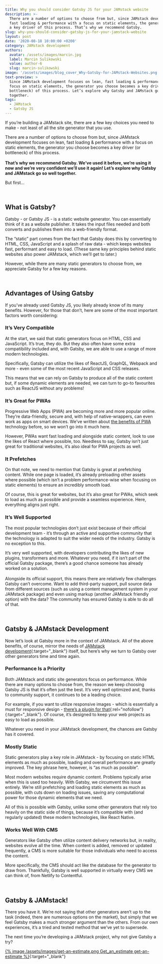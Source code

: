 ```yaml
---
title: Why you should consider Gatsby JS for your JAMstack website
description: >-
  There are a number of options to choose from but, since JAMstack development focuses on lean,
  fast loading & performance with a focus on static elements, the generator you choose becomes
  a key driver of this process. That’s why we recommend Gatsby.
slug: why-you-should-consider-gatsby-js-for-your-jamstack-website
layout: post
date: '2020-08-18 10:00:00 +0200'
category: JAMstack development
authors:
  avatar: /assets/images/marcin.jpg
  label: Marcin Sulikowski
  value: author-6
  slug: marcin-sulikowski
image: '/assets/images/blog_cover_Why-Gatsby-for-JAMstack-Websites.png'
text-preview: >
  Since JAMstack development focuses on lean, fast loading & performance with
  focus on static elements, the generator you choose becomes a key driver (or
  bottleneck) of this process. Let’s explore why Gatsby and JAMstack go so well
  together.
tags:
  - JAMstack
  - Gatsby JS
---
```

If you’re building a JAMstack site, there are a few key choices you need to make - not least of all the site generator that you use.

There are a number of options to choose from but, since JAMstack development focuses on lean, fast loading & performance with a focus on static elements, the generator you choose becomes a key driver (or bottleneck) of this process.\
\
**That’s why we recommend Gatsby. We’ve used it before, we’re using it now and we’re very confident we’ll use it again! Let’s explore why Gatsby and JAMstack go so well together.**

But first...

<br>

## What is Gatsby?

Gatsby - or Gatsby JS - is a static website generator. You can essentially think of it as a website publisher. It takes the input files needed and both converts and publishes them into a web-friendly format.

The “static” part comes from the fact that Gatsby does this by converting to HTML, CSS, JavaScript and a splash of raw data - which keeps websites fast, performant and easy to load. (These same key principles behind static websites also power JAMstack, which we’ll get to later.)

However, while there are many static generators to choose from, we appreciate Gatsby for a few key reasons.

<br>

## Advantages of Using Gatsby

If you’ve already used Gatsby JS, you likely already know of its many benefits. However, for those that don’t, here are some of the most important factors worth considering:

### It’s Very Compatible

At the start, we said that static generators focus on HTML, CSS and JavaScript. It’s true, they do. But they also often have some extra compatibility included and, with Gatsby, we are able to use a range of more modern technologies.

Specifically, Gatsby can utilize the likes of ReactJS, GraphQL, Webpack and more - even some of the most recent JavaScript and CSS releases.

This means that we can rely on Gatsby to produce all of the static content but, if some dynamic elements are needed, we can turn to go-to favourites such as ReactJS without any problems!

### It’s Great for PWAs

Progressive Web Apps (PWA) are becoming more and more popular online. They’re data-friendly, secure and, with help of native-wrappers, can even work as apps on smart devices. We’ve written about [the benefits of PWA](https://naturaily.com/blog/pwa-guide) technology before, so we won’t go into it much here.

However, PWAs want fast loading and alongside static content, look to use the likes of React where possible, too. Needless to say, Gatsby isn’t just great for traditional websites, it’s also ideal for PWA projects as well.

### It Prefetches

On that note, we need to mention that Gatsby is great at prefetching content. While one page is loaded, it’s already preloading other assets where possible (which isn’t a problem performance-wise when focusing on static elements) to ensure an incredibly smooth load.

Of course, this is great for websites, but it’s also great for PWAs, which seek to load as much as possible and provide a seamless experience. Here, everything aligns just right.

### It’s Well Supported

The most popular technologies don’t just exist because of their official development team - it’s through an active and supportive community that the technology is adapted to suit the wider needs of the industry. Gatsby is no exception to this.

It’s very well supported, with developers contributing the likes of new plugins, transformers and more. Whatever you need, if it isn’t part of the official Gatsby package, there’s a good chance someone has already worked on a solution.\
\
Alongside its official support, this means there are relatively few challenges Gatsby can’t overcome. Want to add third-party support, pull source data from different sources (such as using a content management system in your JAMstack package) and even using markup (another JAMstack friendly option) with the data? The community has ensured Gatsby is able to do all of that.

<br>

## Gatsby & JAMstack Development

Now let’s look at Gatsby more in the context of JAMstack. All of the above benefits, of course, mirror the needs of [JAMstack development](https://naturaily.com/services/webdevelopment/jamstack){:target="_blank"} itself, but here’s why we turn to Gatsby over other generators time and time again.

### Performance Is a Priority

Both JAMstack and static site generators focus on performance. While there are many options to choose from, the reason we keep choosing Gatsby JS is that it’s often just the best. It’s very well optimized and, thanks to community support, it continues to be a leading choice.

For example, if you want to utilize responsive images - which is essentially a must for responsive design - [there’s a plugin for that](https://www.gatsbyjs.org/packages/gatsby-plugin-sharp/){:rel="nofollow"}{:target="_blank"}. Of course, it’s designed to keep your web projects as easy to load as possible.

Whatever you need in your JAMstack development, the chances are Gatsby has it covered.

### Mostly Static

Static generators play a key role in JAMstack - by focusing on static HTML elements as much as possible, loading and overall performance are greatly improved. The key phrase here, however, is “as much as possible”.

Most modern websites require dynamic content. Problems typically arise when this is used too heavily. With Gatsby, we circumvent this issue entirely. We’re still prefetching and loading static elements as much as possible, with cuts down on loading issues, saving any computational power for those dynamic elements that we need.

All of this is possible with Gatsby, unlike some other generators that rely too heavily on the static side of things, because it’s compatible with (and regularly updated) these modern technologies, like React Native.

### Works Well With CMS

Generators like Gatsby often utilize content delivery networks but, in reality, websites evolve all the time. When content is added, removed or updated frequently, a CMS is more suitable for those individuals who need to access the content.

More specifically, the CMS should act like the database for the generator to draw from. Thankfully, Gatsby is well supported in virtually every CMS we can think of, from Netlify to Contentful.

<br>

## Gatsby & JAMstack!

There you have it. We’re not saying that other generators aren’t up to the task (indeed, there are numerous options on the market), but simply that we feel Gatsby makes a much stronger argument than the others. From our own experiences, it’s a tried and tested method that we’ve yet to supersede.

The next time you’re developing a JAMstack project, why not give Gatsby a try?

[{% image /assets/images/get-an-estimate.png Get_an_estimate get-an-estimate %}](https://naturaily.com/get-an-estimate){:target="_blank"}
